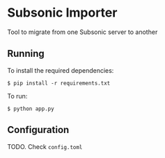 # Subsonic Importer
Tool to migrate from one Subsonic server to another

## Running
To install the required dependencies:
```
$ pip install -r requirements.txt
```
To run:
```
$ python app.py
```

## Configuration
TODO. Check `config.toml`

